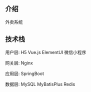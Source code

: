 ## 介绍

外卖系统

## 技术栈

用户层: H5 Vue.js ElementUI 微信小程序

网关层: Nginx

应用层: SpringBoot

数据层: MySQL MyBatisPlus Redis